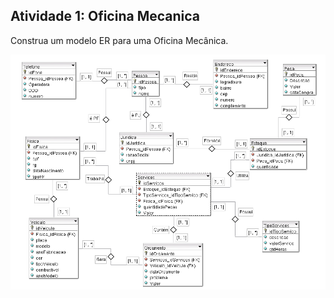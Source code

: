 ## Atividade 1: Oficina Mecanica

Construa um modelo ER para uma Oficina Mecânica.

![Oficina Mecanica](./OficinaMecanica.png)